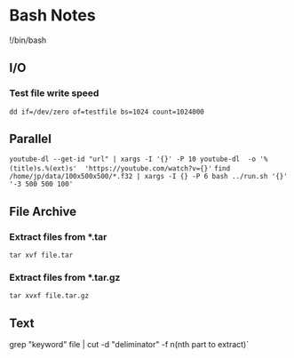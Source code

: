 # Bash Notes

!/bin/bash

## I/O

### Test file write speed 
`dd if=/dev/zero of=testfile bs=1024 count=1024000`


## Parallel
`youtube-dl --get-id "url" | xargs -I '{}' -P 10 youtube-dl  -o '%(title)s.%(ext)s'  'https://youtube.com/watch?v={}'`
`find /home/jp/data/100x500x500/*.f32 | xargs -I {} -P 6 bash ../run.sh '{}' '-3 500 500 100'`

## File Archive 

### Extract files from *.tar
```tar xvf file.tar```

### Extract files from *.tar.gz
```tar xvxf file.tar.gz```

## Text 

grep "keyword" file | cut -d "deliminator" -f n(nth part to extract)`
